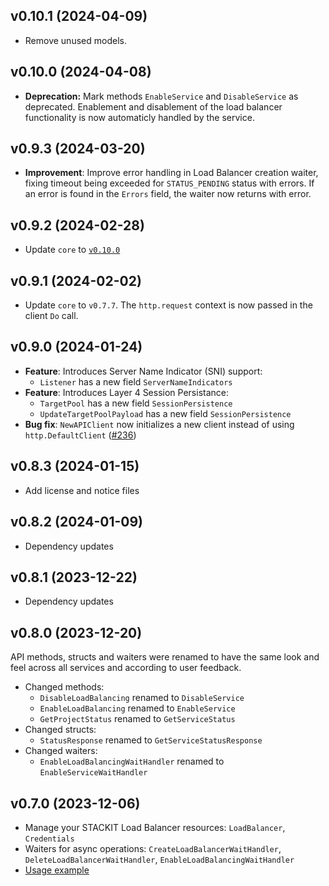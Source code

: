 ## v0.10.1 (2024-04-09)

- Remove unused models.

## v0.10.0 (2024-04-08)

- **Deprecation:** Mark methods `EnableService` and `DisableService` as deprecated. Enablement and disablement of the load balancer functionality is now automaticly handled by the service.

## v0.9.3 (2024-03-20)

- **Improvement**: Improve error handling in Load Balancer creation waiter, fixing timeout being exceeded for `STATUS_PENDING` status with errors. If an error is found in the `Errors` field, the waiter now returns with error.

## v0.9.2 (2024-02-28)

- Update `core` to [`v0.10.0`](../../core/CHANGELOG.md#v0100-2024-02-27)

## v0.9.1 (2024-02-02)

- Update `core` to `v0.7.7`. The `http.request` context is now passed in the client `Do` call.

## v0.9.0 (2024-01-24)

- **Feature**: Introduces Server Name Indicator (SNI) support:
  - `Listener` has a new field `ServerNameIndicators`
- **Feature**: Introduces Layer 4 Session Persistance:
  - `TargetPool` has a new field `SessionPersistence`
  - `UpdateTargetPoolPayload` has a new field `SessionPersistence`
- **Bug fix**: `NewAPIClient` now initializes a new client instead of using `http.DefaultClient` ([#236](https://github.com/stackitcloud/stackit-sdk-go/issues/236))

## v0.8.3 (2024-01-15)

- Add license and notice files

## v0.8.2 (2024-01-09)

- Dependency updates

## v0.8.1 (2023-12-22)

- Dependency updates

## v0.8.0 (2023-12-20)

API methods, structs and waiters were renamed to have the same look and feel across all services and according to user feedback.

- Changed methods:
  - `DisableLoadBalancing` renamed to `DisableService`
  - `EnableLoadBalancing` renamed to `EnableService`
  - `GetProjectStatus` renamed to `GetServiceStatus`
- Changed structs:
  - `StatusResponse` renamed to `GetServiceStatusResponse`
- Changed waiters:
  - `EnableLoadBalancingWaitHandler` renamed to `EnableServiceWaitHandler`

## v0.7.0 (2023-12-06)

- Manage your STACKIT Load Balancer resources: `LoadBalancer`, `Credentials`
- Waiters for async operations: `CreateLoadBalancerWaitHandler`, `DeleteLoadBalancerWaitHandler`, `EnableLoadBalancingWaitHandler`
- [Usage example](https://github.com/stackitcloud/stackit-sdk-go/tree/main/examples/loadbalancer)
